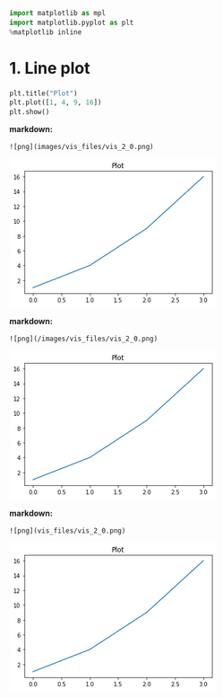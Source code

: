 

```python
import matplotlib as mpl
import matplotlib.pyplot as plt
%matplotlib inline
```

# 1. Line plot


```python
plt.title("Plot")
plt.plot([1, 4, 9, 16])
plt.show()
```


**markdown:**

    ![png](images/vis_files/vis_2_0.png)

![png](images/vis_files/vis_2_0.png)


**markdown:**

    ![png](/images/vis_files/vis_2_0.png)

![png](/images/vis_files/vis_2_0.png)


**markdown:**

    ![png](vis_files/vis_2_0.png)

![png](vis_files/vis_2_0.png)
